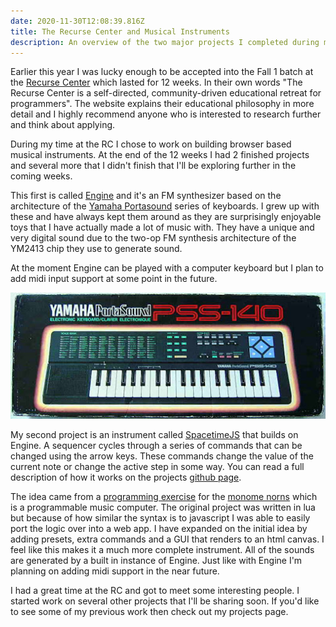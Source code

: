 ```yaml
---
date: 2020-11-30T12:08:39.816Z
title: The Recurse Center and Musical Instruments
description: An overview of the two major projects I completed during my time at the Recurse Center.
---
```


Earlier this year I was lucky enough to be accepted into the Fall 1 batch at the [Recurse Center](https://www.recurse.com/) which lasted for 12 weeks. In their own words "The Recurse Center is a self-directed, community-driven educational retreat for programmers". The website explains their educational philosophy in more detail and I highly recommend anyone who is interested to research further and think about applying.

During my time at the RC I chose to work on building browser based musical instruments. At the end of the 12 weeks I had 2 finished projects and several more that I didn't finish that I'll be exploring further in the coming weeks.

This first is called [Engine](https://github.com/gabrieldavison/engine) and it's an FM synthesizer based on the architecture of the [Yamaha Portasound](https://en.wikipedia.org/wiki/Yamaha_Portasound) series of keyboards. I grew up with these and have always kept them around as they are surprisingly enjoyable toys that I have actually made a lot of music with. They have a unique and very digital sound due to the two-op FM synthesis architecture of the YM2413 chip they use to generate sound.

At the moment Engine can be played with a computer keyboard but I plan to add midi input support at some point in the future.

![Portasound Box](./portasound-box.jpg)

My second project is an instrument called [SpacetimeJS](https://github.com/gabrieldavison/spacetimeJS) that builds on Engine. A sequencer cycles through a series of commands that can be changed using the arrow keys. These commands change the value of the current note or change the active step in some way. You can read a full description of how it works on the projects [github page](https://github.com/gabrieldavison/spacetimeJS).

The idea came from a [programming exercise](https://monome.org/docs/norns/study-3/) for the [monome norns](https://monome.org/docs/norns/) which is a programmable music computer. The original project was written in lua but because of how similar the syntax is to javascript I was able to easily port the logic over into a web app. I have expanded on the initial idea by adding presets, extra commands and a GUI that renders to an html canvas. I feel like this makes it a much more complete instrument. All of the sounds are generated by a built in instance of Engine. Just like with Engine I'm planning on adding midi support in the near future.

I had a great time at the RC and got to meet some interesting people. I started work on several other projects that I'll be sharing soon. If you'd like to see some of my previous work then check out my projects page.
